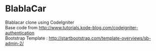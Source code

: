 # BlablaCar
Blablacar clone using CodeIgniter  
Base code from http://www.tutorials.kode-blog.com/codeigniter-authentication  
Bootstrap Template : http://startbootstrap.com/template-overviews/sb-admin-2/  
